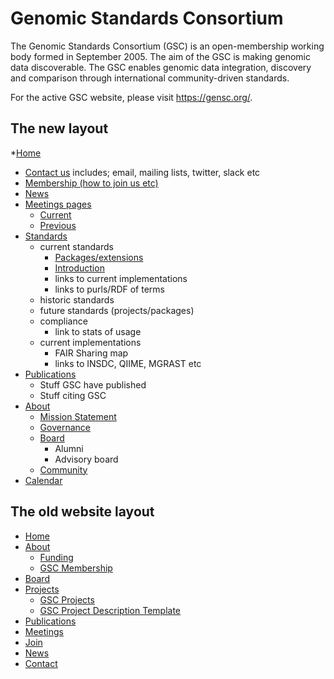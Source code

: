 # Genomic Standards Consortium

The Genomic Standards Consortium (GSC) is an open-membership working body formed in September 2005. The aim of the GSC is making genomic data discoverable. The GSC enables genomic data integration, discovery and comparison through international community-driven standards.

For the active GSC website, please visit https://gensc.org/.

## The new layout
*[Home](/)
 * [Contact us](pages/contact.md)
    includes; email, mailing lists, twitter, slack etc
 * [Membership (how to join us etc)](pages/membership.md)
 * [News](pages/news/news.md)
 * [Meetings pages](page/meetings.md)
    * [Current](pages/meetings/current.md)
    * [Previous](pages/meetings/past.md)
 * [Standards](pages/standards-intro.md)
    * current standards
       * [Packages/extensions](pages/standards/packages.md) 
       * [Introduction](pages/standards/packages.md) 
       * links to current implementations
       * links to purls/RDF of terms
    * historic standards
    * future standards (projects/packages)
    * compliance
       * link to stats of usage
    * current implementations
       * FAIR Sharing map
       * links to INSDC, QIIME, MGRAST etc
 * [Publications](pages/publication-list.md)
    - Stuff GSC have published
    - Stuff citing GSC
 * [About](pages/about.md)
    * [Mission Statement](pages/about/mission.md)
    * [Governance](pages/about/goverhance.md)
    * [Board](pages/about/board-members.md)
       - Alumni
       - Advisory board
    * [Community](pages/about/community.md)
 * [Calendar](pages/calendar.md)
 

## The old website layout
*   [Home](http://gensc.org)
*   [About](https://gensc.org/about-gsc/)
    *   [Funding](https://gensc.org/about-gsc/funding/)
    *   [GSC Membership](https://gensc.org/gsc-membership/)
*   [Board](https://gensc.org/gsc-board/)
*   [Projects](https://gensc.org/projects/)
    *   [GSC Projects](https://gensc.org/projects/)
    *   [GSC Project Description Template](https://gensc.org/gsc-project-description-template/)
*   [Publications](https://gensc.org/publications-2/)
*   [Meetings](http://gensc.org/meetings)
*   [Join](https://gensc.org/join-gsc/)
*   [News](https://gensc.org/gsc-blog/)
*   [Contact](https://gensc.org/contact-2/)




